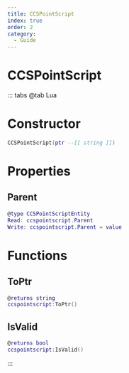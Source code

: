 ```yaml
---
title: CCSPointScript
index: true
order: 2
category:
  - Guide
---
```


# CCSPointScript

::: tabs
@tab Lua
# Constructor
```lua
CCSPointScript(ptr --[[ string ]])
```
# Properties
## Parent 
```lua
@type CCSPointScriptEntity
Read: ccspointscript.Parent
Write: ccspointscript.Parent = value
```
# Functions
## ToPtr
```lua
@returns string
ccspointscript:ToPtr()
```
## IsValid
```lua
@returns bool
ccspointscript:IsValid()
```

:::